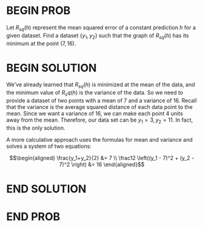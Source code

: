 # BEGIN PROB

Let $R_{sq}(h)$ represent the mean squared error of a constant prediction $h$ for a given dataset. Find a dataset $\{y_1, y_2\}$ such that the graph of $R_{sq}(h)$ has its minimum at the point $(7,16)$.

# BEGIN SOLUTION

We've already learned that $R_{sq}(h)$ is minimized at the mean of the data, and the minimum value of $R_sq(h)$ is the variance of the data. So we need to provide a dataset of two points with a mean of $7$ and a variance of $16$. Recall that the variance is the average squared distance of each data point to the mean. Since we want a variance of $16$, we can make each point $4$ units away from the mean. Therefore, our data set can be $y_1 = 3, y_2 = 11.$ In fact, this is the only solution.

A more calculative approach uses the formulas for mean and variance and solves a system of two equations:

$$\begin{aligned} \frac{y_1+y_2}{2} &= 7 \\ \frac12 \left((y_1 - 7)^2 + (y_2 - 7)^2 \right) &= 16 \end{aligned}$$ 

# END SOLUTION

# END PROB